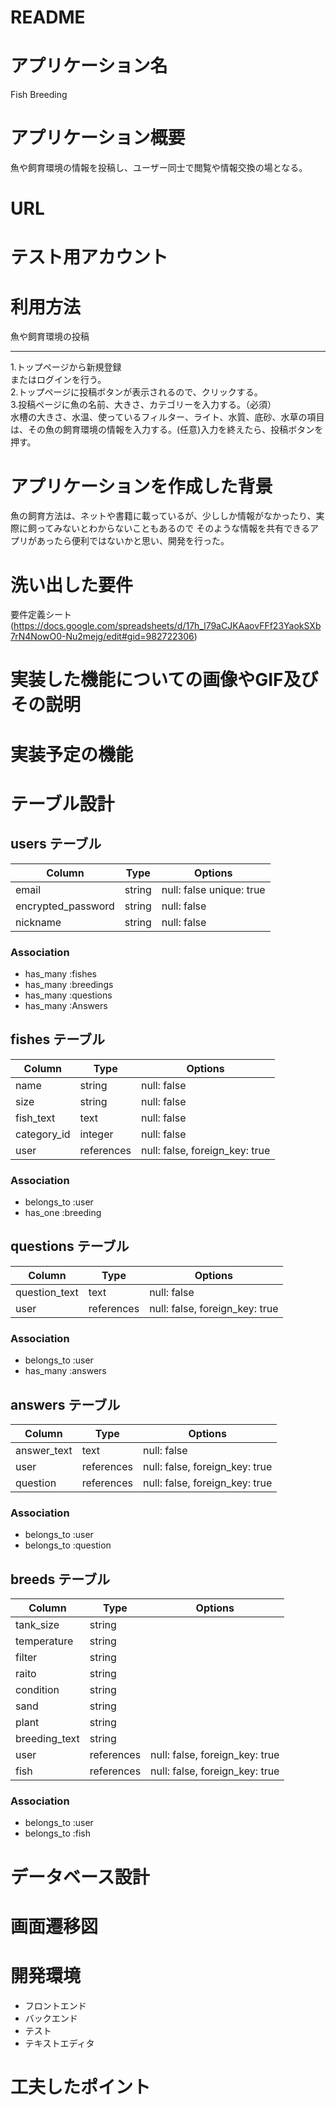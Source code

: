 # README


# アプリケーション名

Fish Breeding

# アプリケーション概要

魚や飼育環境の情報を投稿し、ユーザー同士で閲覧や情報交換の場となる。

# URL


# テスト用アカウント

# 利用方法

魚や飼育環境の投稿
***
1.トップページから新規登録  
またはログインを行う。  
2.トップページに投稿ボタンが表示されるので、クリックする。  
3.投稿ページに魚の名前、大きさ、カテゴリーを入力する。（必須）  
水槽の大きさ、水温、使っているフィルター、ライト、水質、底砂、水草の項目は、その魚の飼育環境の情報を入力する。(任意)入力を終えたら、投稿ボタンを押す。  
# アプリケーションを作成した背景
魚の飼育方法は、ネットや書籍に載っているが、少ししか情報がなかったり、実際に飼ってみないとわからないこともあるので
そのような情報を共有できるアプリがあったら便利ではないかと思い、開発を行った。
# 洗い出した要件
要件定義シート(https://docs.google.com/spreadsheets/d/17h_l79aCJKAaovFFf23YaokSXb7rN4NowO0-Nu2mejg/edit#gid=982722306)
# 実装した機能についての画像やGIF及びその説明

# 実装予定の機能

# テーブル設計

## users テーブル

| Column             | Type   | Options                 |
| ------------------ | ------ | ------------------------|
| email              | string | null: false unique: true|
| encrypted_password | string | null: false             |
| nickname           | string | null: false             |

### Association
- has_many :fishes
- has_many :breedings
- has_many :questions
- has_many :Answers

## fishes テーブル

| Column            | Type       | Options                       |
| ------------------| ---------- | ------------------------------|
| name              | string     | null: false                   |
| size              | string     | null: false                   |
| fish_text         | text       | null: false                   |
| category_id       | integer    | null: false                   |
| user              | references | null: false, foreign_key: true|

### Association
- belongs_to :user
- has_one    :breeding

## questions テーブル

| Column       | Type       | Options                        |
| -------------| ---------- | ------------------------------ |
| question_text| text       | null: false                    |
| user         | references | null: false, foreign_key: true |
### Association
- belongs_to :user
- has_many :answers

## answers テーブル

| Column     | Type       | Options                        |
| -----------| ---------- | ------------------------------ |
| answer_text| text       | null: false                    |
| user       | references | null: false, foreign_key: true |
| question   | references | null: false, foreign_key: true |
### Association
- belongs_to :user
- belongs_to :question

## breeds テーブル
| Column            | Type       | Options                       |
| ------------------| ---------- | ------------------------------|
| tank_size         | string     |                               |
| temperature       | string     |                               |
| filter            | string     |                               |
| raito             | string     |                               |
| condition         | string     |                               |
| sand              | string     |                               |
| plant             | string     |                               |
| breeding_text     | string     |                               |
| user              | references | null: false, foreign_key: true|
| fish              | references | null: false, foreign_key: true|

### Association
- belongs_to :user
- belongs_to :fish 

# データベース設計

# 画面遷移図

# 開発環境
- フロントエンド
- バックエンド
- テスト
- テキストエディタ

# 工夫したポイント



